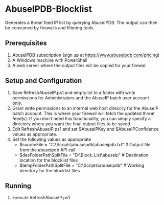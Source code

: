 # AbuseIPDB-Blocklist
Generates a threat feed IP list by querying AbuseIPDB. The output can then be consumed by firewalls and filtering tools.  

## Prerequisites
1. AbuseIPDB subscription (sign up at https://www.abuseipdb.com/pricing)  
2. A Windows machine with PowerShell  
3. A web server where the output files will be copied for your firewal

## Setup and Configuration
1. Save RefreshAbuseIP.ps1 and empty.txt to a folder with write permissions for Administrators and the AbuseIP batch user account only.  
2. Grant write permissions to an internal web host direcory for the AbuseIP batch account.  This is where your firewall will fetch the updated threat feed(s). If you don't need this functionality, you can simply specify a directory where you want the final output files to be saved.  
3. Edit RefreshAbuseIP.ps1 and set $AbuseIPKey and $AbuseIPConfidence values as appropriate.  
4. Set the following values as appropriate  
   - $sourceFile = "C:\Scripts\abuseipdb\abuseipdb.txt" # Output file from the abuseipdb API call
   - $desFolderPathSplitFile = "D:\Block_List\abuseip" # Destination location for the blocklist files
   - $tempFolderPathSplitFile = "C:\Scripts\abuseipdb\" # Working directory for the blocklist files

## Running
1. Execute RefreshAbuseIP.ps1
